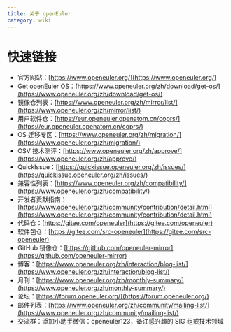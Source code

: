 ```yaml
---
title: 关于 openEuler
category: wiki
---
```


# 快速链接

- 官方网站：[https://www.openeuler.org/](https://www.openeuler.org/)
- Get openEuler OS：[https://www.openeuler.org/zh/download/get-os/](https://www.openeuler.org/zh/download/get-os/)
- 镜像仓列表：[https://www.openeuler.org/zh/mirror/list/](https://www.openeuler.org/zh/mirror/list/)
- 用户软件仓：[https://eur.openeuler.openatom.cn/coprs/](https://eur.openeuler.openatom.cn/coprs/)
- OS 迁移专区：[https://www.openeuler.org/zh/migration/](https://www.openeuler.org/zh/migration/)
- OSV 技术测评：[https://www.openeuler.org/zh/approve/](https://www.openeuler.org/zh/approve/)
- QuickIssue：[https://quickissue.openeuler.org/zh/issues/](https://quickissue.openeuler.org/zh/issues/)
- 兼容性列表：[https://www.openeuler.org/zh/compatibility/](https://www.openeuler.org/zh/compatibility/)
- 开发者贡献指南：[https://www.openeuler.org/zh/community/contribution/detail.html](https://www.openeuler.org/zh/community/contribution/detail.html)
- 代码仓：[https://gitee.com/openeuler](https://gitee.com/openeuler)
- 软件包仓：[https://gitee.com/src-openeuler](https://gitee.com/src-openeuler)
- GitHub 镜像仓：[https://github.com/openeuler-mirror](https://github.com/openeuler-mirror)
- 博客：[https://www.openeuler.org/zh/interaction/blog-list/](https://www.openeuler.org/zh/interaction/blog-list/)
- 月刊：[https://www.openeuler.org/zh/monthly-summary/](https://www.openeuler.org/zh/monthly-summary/)
- 论坛：[https://forum.openeuler.org/](https://forum.openeuler.org/)
- 邮件列表：[https://www.openeuler.org/zh/community/mailing-list/](https://www.openeuler.org/zh/community/mailing-list/)
- 交流群：添加小助手微信：openeuler123，备注感兴趣的 SIG 组或技术领域